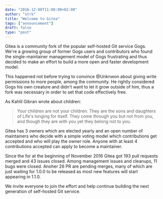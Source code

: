 ```yaml
---
date: "2016-12-08T11:00:00+02:00"
author: "strk"
title: "Welcome to Gitea"
tags: ["announcement"]
draft: false
type: "post"
---
```


Gitea is a community fork of the popular self-hosted Git service Gogs. We're a growing group of former Gogs users and contributors who found the single-maintainer management model of Gogs frustrating and thus decided to make an effort to build a more open and faster development model.

This happened not before trying to convince @Unknwon about giving write permissions to more people, among the community. He rightly considered Gogs his own creature and didn't want to let it grow outside of him, thus a fork was necessary in order to set that code effectively free.

As Kahlil Gibran wrote about children:

> Your children are not your children. They are the sons and daughters of Life's longing for itself. They come through you but not from you, and though they are with you yet they belong not to you.

Gitea has 3 owners which are elected yearly and an open number of maintainers who decide with a simple voting model which contributions get accepted and who will play the owner role. Anyone with at least 4 contributions accepted can apply to become a maintainer.

Since the for at the beginning of November 2016 Gitea got 193 pull requests merged and 43 issues closed. Among management issues and cleanups, 11 bugs were closed. Anoher 26 PR are pending merges, many of which are just waiting for 1.0.0 to be released as most new features will start appearing in 1.1.0.

We invite everyone to join the effort and help continue building the next generation of self-hosted Git service.
